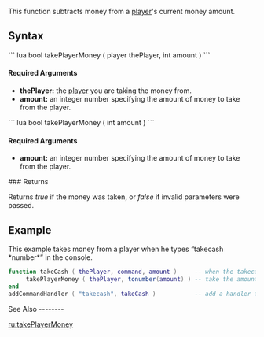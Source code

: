 This function subtracts money from a [player](/player.md "wikilink")'s current money amount.

Syntax
------

<section name="Server" class="server" show="true">
``` lua
bool takePlayerMoney ( player thePlayer, int amount )
```

#### Required Arguments

-   **thePlayer:** the [player](/player.md "wikilink") you are taking the money from.
-   **amount:** an integer number specifying the amount of money to take from the player.

</section>
<section name="Client" class="client" show="true">
``` lua
bool takePlayerMoney ( int amount )
```

#### Required Arguments

-   **amount:** an integer number specifying the amount of money to take from the player.

</section>
### Returns

Returns *true* if the money was taken, or *false* if invalid parameters were passed.

Example
-------

<section name="Server" class="server" show="true">
This example takes money from a player when he types “takecash *number*” in the console.

``` lua
function takeCash ( thePlayer, command, amount )     -- when the takecash command is called
     takePlayerMoney ( thePlayer, tonumber(amount) ) -- take the amount of money from the player
end
addCommandHandler ( "takecash", takeCash )           -- add a handler function for the command "takecash"
```

</section>
See Also
--------

[ru:takePlayerMoney](/ru:takePlayerMoney.md "wikilink")
